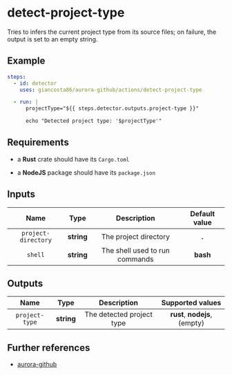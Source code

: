 # detect-project-type

Tries to infers the current project type from its source files; on failure, the output is set to an empty string.

## Example

```yaml
steps:
  - id: detector
    uses: giancosta86/aurora-github/actions/detect-project-type

  - run: |
      projectType="${{ steps.detector.outputs.project-type }}"

      echo "Detected project type: '$projectType'"
```

## Requirements

- a **Rust** crate should have its `Cargo.toml`

- a **NodeJS** package should have its `package.json`

## Inputs

|        Name         |    Type    |          Description           | Default value |
| :-----------------: | :--------: | :----------------------------: | :-----------: |
| `project-directory` | **string** |     The project directory      |     **.**     |
|       `shell`       | **string** | The shell used to run commands |   **bash**    |

## Outputs

|      Name      |    Type    |        Description        |       Supported values        |
| :------------: | :--------: | :-----------------------: | :---------------------------: |
| `project-type` | **string** | The detected project type | **rust**, **nodejs**, (empty) |

## Further references

- [aurora-github](../../README.md)
